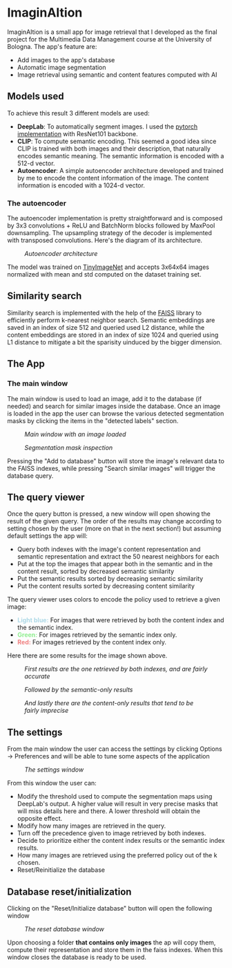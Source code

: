 # ImaginAItion

ImaginAItion is a small app for image retrieval that I developed as the final project for the Multimedia Data Management course at the University of Bologna.
The app's feature are:
- Add images to the app's database
- Automatic image segmentation
- Image retrieval using semantic and content features computed with AI

## Models used

To achieve this result 3 different models are used:
- **DeepLab**: To automatically segment images. I used the [pytorch implementation](https://pytorch.org/hub/pytorch_vision_deeplabv3_resnet101/) with ResNet101 backbone.
- **CLIP**: To compute semantic encoding. This seemed a good idea since CLIP is trained with both images and their description, that naturally encodes semantic meaning.
The semantic information is encoded with a 512-d vector.
- **Autoencoder**: A simple autoencoder architecture developed and trained by me to encode the content information of the image.
The content information is encoded with a 1024-d vector.

### The autoencoder

The autoencoder implementation is pretty straightforward and is composed by 3x3 convolutions + ReLU and BatchNorm blocks followed
by MaxPool downsampling. The upsampling strategy of the decoder is implemented with transposed convolutions. Here's the diagram of its architecture.

<figure>
  <img src="res/assets/readme_images/autoencoder.png" alt="">
  <figcaption><i>Autoencoder architecture</i></figcaption>
</figure>



The model was trained on [TinyImageNet](https://www.kaggle.com/datasets/akash2sharma/tiny-imagenet) and accepts 3x64x64 images normalized with mean and std computed on the dataset training set.

## Similarity search

Similarity search is implemented with the help of the [FAISS](https://github.com/facebookresearch/faiss) library to efficiently perform 
k-nearest neighbor search. Semantic embeddings are saved in an index of size 512 and queried used L2 distance, while the content embeddings
are stored in an index of size 1024 and queried using L1 distance to mitigate a bit the sparisity uinduced by the bigger dimension.

## The App

### The main window

The main window is used to load an image, add it to the database (if needed) and search for similar images inside the database.
Once an image is loaded in the app the user can browse the various detected segmentation masks by clicking the items in the "detected labels" section.

<figure>
  <img src="res/assets/readme_images/loaded_image.png" alt="">
  <figcaption><i>Main window with an image loaded</i></figcaption>
</figure>



<figure>
  <img src="res/assets/readme_images/masked_image.png" alt="">
  <figcaption><i>Segmentation mask inspection</i></figcaption>
</figure>



Pressing the "Add to database" button will store the image's relevant data to the FAISS indexes, while pressing "Search similar images"
will trigger the database query.

## The query viewer

Once the query button is pressed, a new window will open showing the result of the given query. The order of the results may
change according to setting chosen by the user (more on that in the next section!) but assuming default settings the app will:

- Query both indexes with the image's content representation and semantic representation and extract the 50 nearest neighbors for each
- Put at the top the images that appear both in the semantic and in the content result, sorted by decreased semantic similarity
- Put the semantic results sorted by decreasing semantic similarity
- Put the content results sorted by decreasing content similarity

The query viewer uses colors to encode the policy used to retrieve a given image:

- <span style="color: lightblue;"><b>Light blue:</b></span> For images that were retrieved by both the content index and the semantic index.
- <span style="color: lightgreen;"><b>Green:</b></span> For images retrieved by the semantic index only.
- <span style="color: lightcoral;"><b>Red:</b></span> For images retrieved by the content index only.

Here there are some results for the image shown above.

<figure>
  <img src="res/assets/readme_images/intersection.png" alt="">
  <figcaption><i>First results are the one retrieved by both indexes, and are fairly accurate</i></figcaption>
</figure>



<figure>
  <img src="res/assets/readme_images/semantic_similarity.png" alt="">
  <figcaption><i>Followed by the semantic-only results</i></figcaption>
</figure>



<figure>
  <img src="res/assets/readme_images/content_similarity.png" alt="">
  <figcaption><i>And lastly there are the content-only results that tend to be fairly imprecise</i></figcaption>
</figure>



## The settings

From the main window the user can access the settings by clicking Options -> Preferences and will be able to tune some aspects
of the application

<figure>
  <img src="res/assets/readme_images/settings.png" alt="">
  <figcaption><i>The settings window</i></figcaption>
</figure>



From this window the user can:

- Modify the threshold used to compute the segmentation maps using DeepLab's output. A higher value will result in very precise
masks that will miss details here and there. A lower threshold will obtain the opposite effect.
- Modify how many images are retrieved in the query.
- Turn off the precedence given to image retrieved by both indexes.
- Decide to prioritize either the content index results or the semantic index results.
- How many images are retrieved using the preferred policy out of the k chosen.
- Reset/Reinitialize the database

## Database reset/initialization

Clicking on the "Reset/Initialize database" button will open the following window

<figure>
  <img src="res/assets/readme_images/database_reset.png" alt="">
  <figcaption><i>The reset database window</i></figcaption>
</figure>



Upon choosing a folder **that contains only images** the ap will copy them, compute their representation and store them in the faiss indexes.
When this window closes the database is ready to be used.